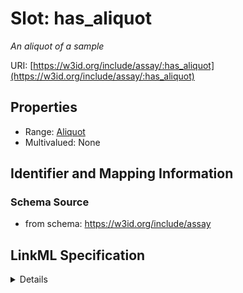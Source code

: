 # Slot: has_aliquot
_An aliquot of a sample_


URI: [https://w3id.org/include/assay/:has_aliquot](https://w3id.org/include/assay/:has_aliquot)



<!-- no inheritance hierarchy -->




## Properties

* Range: [Aliquot](Aliquot.md)
* Multivalued: None







## Identifier and Mapping Information







### Schema Source


* from schema: https://w3id.org/include/assay




## LinkML Specification

<details>
```yaml
name: has_aliquot
definition_uri: include:has_aliquot
description: An aliquot of a sample
from_schema: https://w3id.org/include/assay
rank: 1000
alias: has_aliquot
domain_of:
- Biospecimen
- Biospecimen
range: Aliquot

```
</details>